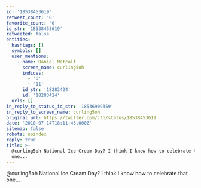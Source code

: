 ```yaml
---
id: '18538453619'
retweet_count: '0'
favorite_count: '0'
id_str: '18538453619'
retweeted: false
entities:
  hashtags: []
  symbols: []
  user_mentions:
    - name: Daniel Metcalf
      screen_name: curling5oh
      indices:
        - '0'
        - '11'
      id_str: '18283424'
      id: '18283424'
  urls: []
in_reply_to_status_id_str: '18536909359'
in_reply_to_screen_name: curling5oh
original_url: https://twitter.com/jth/status/18538453619
date: '2010-07-14T18:11:43.000Z'
sitemap: false
robots: noindex
reply: true
title: >-
  @curling5oh National Ice Cream Day? I think I know how to celebrate that
  one...
---
```


@curling5oh National Ice Cream Day? I think I know how to celebrate that one...